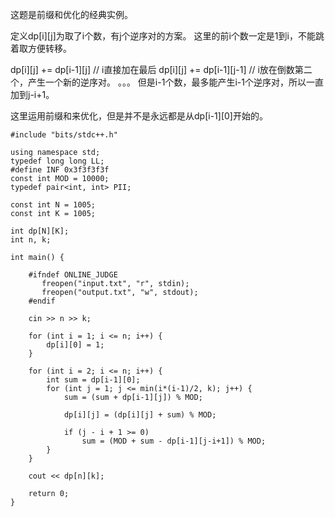 这题是前缀和优化的经典实例。

定义dp[i][j]为取了i个数，有j个逆序对的方案。
这里的前i个数一定是1到i，不能跳着取方便转移。

dp[i][j] += dp[i-1][j] // i直接加在最后
dp[i][j] += dp[i-1][j-1] // i放在倒数第二个，产生一个新的逆序对。
。。。
但是i-1个数，最多能产生i-1个逆序对，所以一直加到j-i+1。

这里运用前缀和来优化，但是并不是永远都是从dp[i-1][0]开始的。

```
#include "bits/stdc++.h"

using namespace std;
typedef long long LL;
#define INF 0x3f3f3f3f
const int MOD = 10000;
typedef pair<int, int> PII;

const int N = 1005;
const int K = 1005;

int dp[N][K];
int n, k;

int main() {

    #ifndef ONLINE_JUDGE
       freopen("input.txt", "r", stdin);
       freopen("output.txt", "w", stdout);
    #endif
    
    cin >> n >> k;
    
    for (int i = 1; i <= n; i++) {
        dp[i][0] = 1;
    }

    for (int i = 2; i <= n; i++) {
        int sum = dp[i-1][0];
        for (int j = 1; j <= min(i*(i-1)/2, k); j++) {
            sum = (sum + dp[i-1][j]) % MOD;

            dp[i][j] = (dp[i][j] + sum) % MOD;

            if (j - i + 1 >= 0)
                sum = (MOD + sum - dp[i-1][j-i+1]) % MOD;
        }
    }
    
    cout << dp[n][k];

    return 0;
}
```